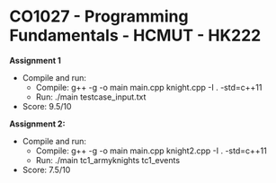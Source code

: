 # CO1027 - Programming Fundamentals - HCMUT - HK222

**Assignment 1**
- Compile and run:
  + Compile: g++ -g -o main main.cpp knight.cpp -I . -std=c++11
  + Run: ./main testcase_input.txt
- Score: 9.5/10

**Assignment 2:**
- Compile and run:
  + Compile: g++ -g -o main main.cpp knight2.cpp -I . -std=c++11
  + Run: ./main tc1_armyknights tc1_events
- Score: 7.5/10
